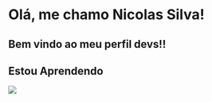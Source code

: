 # Olá, me chamo Nicolas Silva!
## Bem vindo ao meu perfil devs!!


## Estou Aprendendo
<img src="https://cdn.jsdelivr.net/gh/devicons/devicon@latest/icons/csharp/csharp-original.svg" />



<!--
**NicolasSilva24/NicolasSilva24** is a ✨ _special_ ✨ repository because its `README.md` (this file) appears on your GitHub profile.

Here are some ideas to get you started:

- 🔭 I’m currently working on ...
- 🌱 I’m currently learning ...
- 👯 I’m looking to collaborate on ...
- 🤔 I’m looking for help with ...
- 💬 Ask me about ...
- 📫 How to reach me: ...
- 😄 Pronouns: ...
- ⚡ Fun fact: ...
-->
